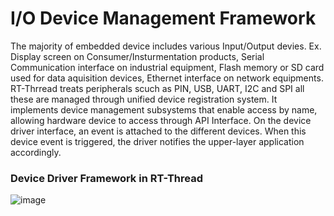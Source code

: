 # I/O Device Management Framework
The majority of embedded device includes various Input/Output devies. Ex. Display screen on Consumer/Insturmentation products, Serial Communication interface on industrial equipment, Flash memory or SD card used for data aquisition devices, Ethernet interface on network equipments. RT-Thrread treats peripherals scuch as PIN, USB, UART, I2C and SPI all these are managed through unified device registration system. It implements device management subsystems that enable access by name, allowing hardware device to access through API Interface. On the device driver interface, an event is attached to the different devices. When this device event is triggered, the driver notifies the upper-layer application accordingly.

### Device Driver Framework in RT-Thread
![image](https://github.com/user-attachments/assets/8ef1da30-9aa4-4d25-9d9a-43c67bbb9438)

